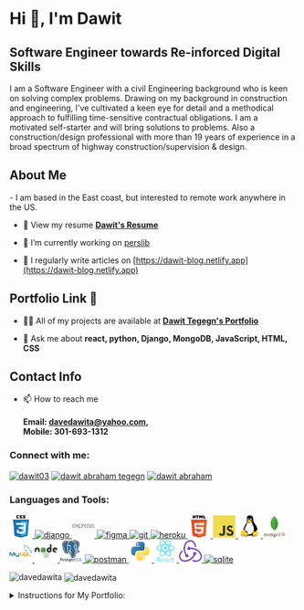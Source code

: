 <h1>Hi 👋, I'm Dawit</h1>

<h2>Software Engineer towards Re-inforced Digital Skills</h2>
I am a Software Engineer with a civil Engineering background who is keen on solving complex problems. Drawing on my background in construction and engineering, I've cultivated a keen eye for detail and a methodical approach to fulfilling time-sensitive contractual obligations. I am a motivated self-starter and will bring solutions to problems. Also a construction/design professional with  more than 19 years of experience in a broad spectrum of highway construction/supervision & design.


<h2>About Me</h2>
 - I am based in the East coast, but interested to remote work anywhere in the US. <br>
 
 - 📄 View my resume <b> <a href="https://docs.google.com/document/d/1EmnMUkbeYzyTK6l4-HHeVEumNy1IYOfM/edit?usp=drive_link&ouid=116684410929496186407&rtpof=true&sd=true">Dawit's Resume</a> <br> </b>
 
 - 🔭 I’m currently working on [perslib](https://perslib-dawitu.netlify.app) <br>

 - 📝 I regularly write articles on [https://dawit-blog.netlify.app](https://dawit-blog.netlify.app)


<h2>Portfolio Link 🔗</h2>

- 👨‍💻 All of my projects are available at <b><a href="https://dawit-tegegn-portfolio.netlify.app"> Dawit Tegegn's Portfolio </a> </b>

- 💬 Ask me about **react, python, Django, MongoDB, JavaScript, HTML, CSS**
<h2>Contact Info</h2>


- 📫 How to reach me <br><br>
   **Email: davedawita@yahoo.com, <br>
     Mobile: 301-693-1312**

<h3 align="left">Connect with me:</h3>
<p align="left">
<a href="https://codepen.io/dawit03" target="blank"><img align="center" src="https://raw.githubusercontent.com/rahuldkjain/github-profile-readme-generator/master/src/images/icons/Social/codepen.svg" alt="dawit03" height="30" width="40" /></a>
<a href="https://linkedin.com/in/dawit abraham tegegn" target="blank"><img align="center" src="https://raw.githubusercontent.com/rahuldkjain/github-profile-readme-generator/master/src/images/icons/Social/linked-in-alt.svg" alt="dawit abraham tegegn" height="30" width="40" /></a>
<a href="https://fb.com/dawit abraham" target="blank"><img align="center" src="https://raw.githubusercontent.com/rahuldkjain/github-profile-readme-generator/master/src/images/icons/Social/facebook.svg" alt="dawit abraham" height="30" width="40" /></a>
</p>

<h3 align="left">Languages and Tools:</h3>
<p align="left"> <a href="https://www.w3schools.com/css/" target="_blank" rel="noreferrer"> <img src="https://raw.githubusercontent.com/devicons/devicon/master/icons/css3/css3-original-wordmark.svg" alt="css3" width="40" height="40"/> </a> <a href="https://www.djangoproject.com/" target="_blank" rel="noreferrer"> <img src="https://cdn.worldvectorlogo.com/logos/django.svg" alt="django" width="40" height="40"/> </a> <a href="https://expressjs.com" target="_blank" rel="noreferrer"> <img src="https://raw.githubusercontent.com/devicons/devicon/master/icons/express/express-original-wordmark.svg" alt="express" width="40" height="40"/> </a> <a href="https://www.figma.com/" target="_blank" rel="noreferrer"> <img src="https://www.vectorlogo.zone/logos/figma/figma-icon.svg" alt="figma" width="40" height="40"/> </a> <a href="https://git-scm.com/" target="_blank" rel="noreferrer"> <img src="https://www.vectorlogo.zone/logos/git-scm/git-scm-icon.svg" alt="git" width="40" height="40"/> </a> <a href="https://heroku.com" target="_blank" rel="noreferrer"> <img src="https://www.vectorlogo.zone/logos/heroku/heroku-icon.svg" alt="heroku" width="40" height="40"/> </a> <a href="https://www.w3.org/html/" target="_blank" rel="noreferrer"> <img src="https://raw.githubusercontent.com/devicons/devicon/master/icons/html5/html5-original-wordmark.svg" alt="html5" width="40" height="40"/> </a> <a href="https://developer.mozilla.org/en-US/docs/Web/JavaScript" target="_blank" rel="noreferrer"> <img src="https://raw.githubusercontent.com/devicons/devicon/master/icons/javascript/javascript-original.svg" alt="javascript" width="40" height="40"/> </a> <a href="https://www.linux.org/" target="_blank" rel="noreferrer"> <img src="https://raw.githubusercontent.com/devicons/devicon/master/icons/linux/linux-original.svg" alt="linux" width="40" height="40"/> </a> <a href="https://www.mongodb.com/" target="_blank" rel="noreferrer"> <img src="https://raw.githubusercontent.com/devicons/devicon/master/icons/mongodb/mongodb-original-wordmark.svg" alt="mongodb" width="40" height="40"/> </a> <a href="https://www.mysql.com/" target="_blank" rel="noreferrer"> <img src="https://raw.githubusercontent.com/devicons/devicon/master/icons/mysql/mysql-original-wordmark.svg" alt="mysql" width="40" height="40"/> </a> <a href="https://nodejs.org" target="_blank" rel="noreferrer"> <img src="https://raw.githubusercontent.com/devicons/devicon/master/icons/nodejs/nodejs-original-wordmark.svg" alt="nodejs" width="40" height="40"/> </a> <a href="https://www.postgresql.org" target="_blank" rel="noreferrer"> <img src="https://raw.githubusercontent.com/devicons/devicon/master/icons/postgresql/postgresql-original-wordmark.svg" alt="postgresql" width="40" height="40"/> </a> <a href="https://postman.com" target="_blank" rel="noreferrer"> <img src="https://www.vectorlogo.zone/logos/getpostman/getpostman-icon.svg" alt="postman" width="40" height="40"/> </a> <a href="https://www.python.org" target="_blank" rel="noreferrer"> <img src="https://raw.githubusercontent.com/devicons/devicon/master/icons/python/python-original.svg" alt="python" width="40" height="40"/> </a> <a href="https://reactjs.org/" target="_blank" rel="noreferrer"> <img src="https://raw.githubusercontent.com/devicons/devicon/master/icons/react/react-original-wordmark.svg" alt="react" width="40" height="40"/> </a> <a href="https://redux.js.org" target="_blank" rel="noreferrer"> <img src="https://raw.githubusercontent.com/devicons/devicon/master/icons/redux/redux-original.svg" alt="redux" width="40" height="40"/> </a> <a href="https://www.sqlite.org/" target="_blank" rel="noreferrer"> <img src="https://www.vectorlogo.zone/logos/sqlite/sqlite-icon.svg" alt="sqlite" width="40" height="40"/> </a> </p>

<p><img align="left" src="https://github-readme-stats.vercel.app/api/top-langs?username=davedawita&show_icons=true&locale=en&layout=compact" alt="davedawita" /></p>

<p>&nbsp;<img align="center" src="https://github-readme-stats.vercel.app/api?username=davedawita&show_icons=true&locale=en" alt="davedawita" /></p>
<details> 
<summary>Instructions for My Portfolio:</summary>
👉 In order to navigate to my portfolio page, click on the Welcome page image above. 
 <br>
👉 To see my projects, click on the "Projects" tab in the navigtaion bar and then click on each project to view. 
 <br>
👉 To access/download my resume, navigate to resume page and click the download button. 
</details>



